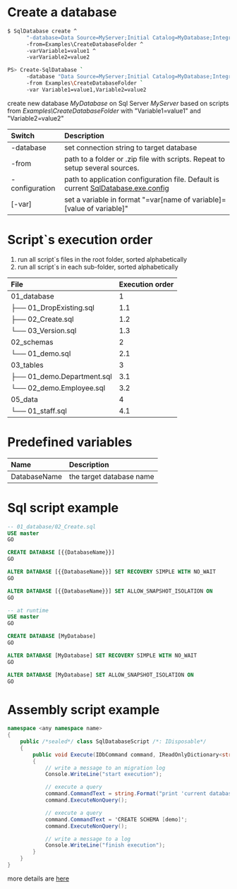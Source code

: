 ﻿Create a database
=================

```bash
$ SqlDatabase create ^
      "-database=Data Source=MyServer;Initial Catalog=MyDatabase;Integrated Security=True" ^
      -from=Examples\CreateDatabaseFolder ^
      -varVariable1=value1 ^
      -varVariable2=value2

PS> Create-SqlDatabase `
      -database "Data Source=MyServer;Initial Catalog=MyDatabase;Integrated Security=True" `
      -from Examples\CreateDatabaseFolder `
      -var Variable1=value1,Variable2=value2
```

create new database *MyDatabase* on Sql Server *MyServer* based on scripts from *Examples\CreateDatabaseFolder* with "Variable1=value1" and "Variable2=value2"

|Switch|Description|
|:--|:----------|
|-database|set connection string to target database|
|-from|path to a folder or .zip file with scripts. Repeat to setup several sources.|
|-configuration|path to application configuration file. Default is current [SqlDatabase.exe.config](https://github.com/max-ieremenko/SqlDatabase/tree/master/Examples/ConfigurationFile)|
|[-var]|set a variable in format "=var[name of variable]=[value of variable]"|

Script`s execution order
========================

1. run all script`s files in the root folder, sorted alphabetically
2. run all script`s in each sub-folder, sorted alphabetically

|File|Execution order|
|:--|:----------|
|01_database|1|
|├── 01_DropExisting.sql|1.1|
|├── 02_Create.sql|1.2|
|└── 03_Version.sql|1.3|
|02_schemas|2|
|└── 01_demo.sql|2.1|
|03_tables|3|
|├── 01_demo.Department.sql|3.1|
|└── 02_demo.Employee.sql|3.2|
|05_data|4|
|└── 01_staff.sql|4.1|


Predefined variables
========================

|Name|Description|
|:--|:----------|
|DatabaseName|the target database name|


Sql script example
==================

```sql
-- 01_database/02_Create.sql
USE master
GO

CREATE DATABASE [{{DatabaseName}}]
GO

ALTER DATABASE [{{DatabaseName}}] SET RECOVERY SIMPLE WITH NO_WAIT
GO

ALTER DATABASE [{{DatabaseName}}] SET ALLOW_SNAPSHOT_ISOLATION ON
GO
```

```sql
-- at runtime
USE master
GO

CREATE DATABASE [MyDatabase]
GO

ALTER DATABASE [MyDatabase] SET RECOVERY SIMPLE WITH NO_WAIT
GO

ALTER DATABASE [MyDatabase] SET ALLOW_SNAPSHOT_ISOLATION ON
GO
```

Assembly script example
=======================

```C#
namespace <any namespace name>
{
    public /*sealed*/ class SqlDatabaseScript /*: IDisposable*/
    {
        public void Execute(IDbCommand command, IReadOnlyDictionary<string, string> variables)
        {
            // write a message to an migration log
            Console.WriteLine("start execution");

            // execute a query
            command.CommandText = string.Format("print 'current database name is {0}'", variables["DatabaseName"]);
            command.ExecuteNonQuery();

            // execute a query
            command.CommandText = 'CREATE SCHEMA [demo]';
            command.ExecuteNonQuery();

            // write a message to a log
            Console.WriteLine("finish execution");
        }
    }
}
```
more details are [here](https://github.com/max-ieremenko/SqlDatabase/tree/master/Examples/CSharpMirationStep)

